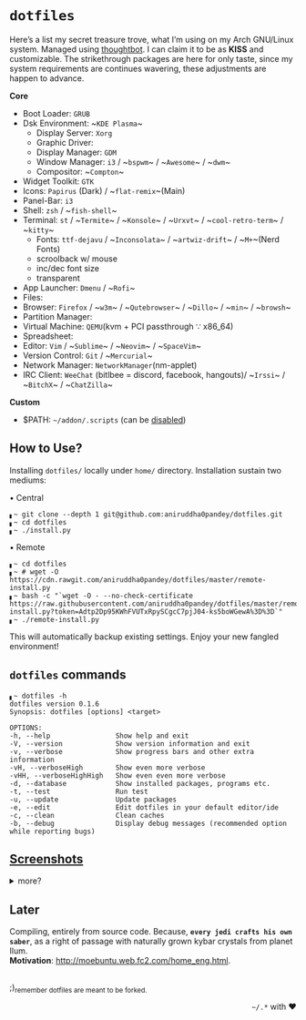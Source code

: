 # `dotfiles`
Here’s a list my secret treasure trove, what I’m using on my Arch GNU/Linux system. Managed using [thoughtbot](https://github.com/thoughtbot/rcm). I can claim it to be as **KISS** and customizable. The strikethrough packages are here for only taste, since my system requirements are continues wavering, these adjustments are happen to advance.

**Core**
- Boot Loader: `GRUB`
- Dsk Environment: ~`KDE Plasma`~
  - Display Server: `Xorg`
  - Graphic Driver: 
  - Display Manager: `GDM`
  - Window Manager: `i3` / ~`bspwm`~ / ~`Awesome`~ / ~`dwm`~
  - Compositor: ~`Compton`~
- Widget Toolkit: `GTK`
- Icons: `Papirus` (Dark) / ~`flat-remix`~(Main)
- Panel-Bar: `i3`
- Shell: `zsh` / ~`fish-shell`~
- Terminal: `st` / ~`Termite`~ / ~`Konsole`~ / ~`Urxvt`~ / ~`cool-retro-term`~ / ~`kitty`~
   - Fonts: `ttf-dejavu` / ~`Inconsolata`~ / ~`artwiz-drift`~ / ~`M+`~(Nerd Fonts)
   - scroolback w/ mouse
   - inc/dec font size
   - transparent
- App Launcher: `Dmenu` / ~`Rofi`~
- Files: 
- Browser: `Firefox` / ~`w3m`~ / ~`Qutebrowser`~ / ~`Dillo`~ / ~`min`~ / ~`browsh`~
- Partition Manager: 
- Virtual Machine: `QEMU`(kvm + PCI passthrough ∵ x86_64)
- Spreadsheet: 
- Editor: `Vim` / ~`Sublime`~ / ~`Neovim`~ / ~`SpaceVim`~
- Version Control: `Git` / ~`Mercurial`~
- Network Manager: `NetworkManager`(nm-applet)  
- IRC Client: `WeeChat` (bitlbee = discord, facebook, hangouts)/ ~`Irssi`~ / ~`BitchX`~ / ~`ChatZilla`~

**Custom**
- $PATH: `~/addon/.scripts` (can be [disabled](./install.py))


## How to Use?
Installing `dotfiles/` locally under `home/` directory. Installation sustain two mediums:  

• Central
```shell
▖~ git clone --depth 1 git@github.com:aniruddha0pandey/dotfiles.git
▖~ cd dotfiles
▖~ ./install.py
```
• Remote
```shell
▖~ cd dotfiles
▖~ # wget -O https://cdn.rawgit.com/aniruddha0pandey/dotfiles/master/remote-install.py
▖~ bash -c "`wget -O - --no-check-certificate https://raw.githubusercontent.com/aniruddha0pandey/dotfiles/master/remote-install.py?token=Adtp2Dp95KWhFVUTxRpySCgcC7pjJ04-ks5boWGewA%3D%3D`"
▖~ ./remote-install.py
```
This will automatically backup existing settings. Enjoy your new fangled environment!

## `dotfiles` commands
```
▖~ dotfiles -h
dotfiles version 0.1.6
Synopsis: dotfiles [options] <target>

OPTIONS:
-h, --help                Show help and exit
-V, --version             Show version information and exit
-v, --verbose             Show progress bars and other extra information
-vH, --verboseHigh        Show even more verbose
-vHH, --verboseHighHigh   Show even even more verbose
-d, --database            Show installed packages, programs etc. 
-t, --test                Run test
-u, --update              Update packages
-e, --edit                Edit dotfiles in your default editor/ide
-c, --clean               Clean caches
-b, --debug               Display debug messages (recommended option while reporting bugs)
```

## [Screenshots](https://www.reddit.com/r/unixporn/)
<details>
<summary>more?</summary><br />

### Zsh
![]()

### Neovim
![]()

</details>

## Later
Compiling, entirely from source code.
Because, **`every jedi crafts his own saber`**, as a right of passage with naturally grown kybar crystals from planet Ilum.  
**Motivation**: http://moebuntu.web.fc2.com/home_eng.html.

##
;)<sub>remember dotfiles are meant to be forked.</sub>
<p align='right'><code>~/.*</code> with ♥</p>
